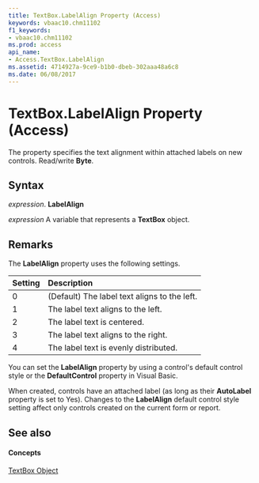 ```yaml
---
title: TextBox.LabelAlign Property (Access)
keywords: vbaac10.chm11102
f1_keywords:
- vbaac10.chm11102
ms.prod: access
api_name:
- Access.TextBox.LabelAlign
ms.assetid: 4714927a-9ce9-b1b0-dbeb-302aaa48a6c8
ms.date: 06/08/2017
---
```



# TextBox.LabelAlign Property (Access)

The property specifies the text alignment within attached labels on new controls. Read/write **Byte**.


## Syntax

 _expression_. **LabelAlign**

 _expression_ A variable that represents a **TextBox** object.


## Remarks

The **LabelAlign** property uses the following settings.



|**Setting**|**Description**|
|:-----|:-----|
|0|(Default) The label text aligns to the left.|
|1|The label text aligns to the left.|
|2|The label text is centered.|
|3|The label text aligns to the right.|
|4|The label text is evenly distributed.|
You can set the **LabelAlign** property by using a control's default control style or the **DefaultControl** property in Visual Basic.

When created, controls have an attached label (as long as their **AutoLabel** property is set to Yes). Changes to the **LabelAlign** default control style setting affect only controls created on the current form or report.


## See also


#### Concepts


[TextBox Object](textbox-object-access.md)

